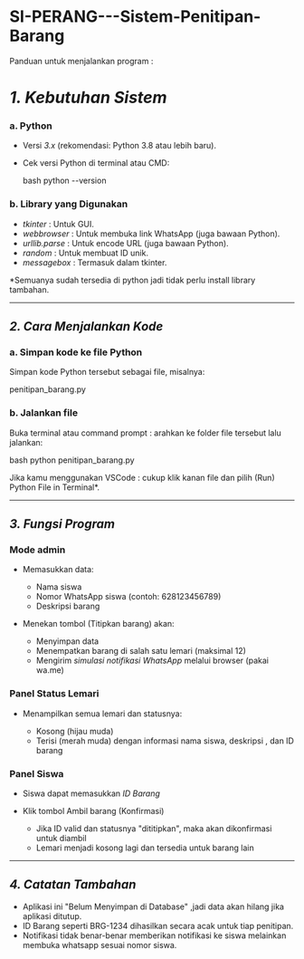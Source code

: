 # SI-PERANG---Sistem-Penitipan-Barang
Panduan untuk menjalankan program :

# *1. Kebutuhan Sistem*

###  a. Python

* Versi *3.x* (rekomendasi: Python 3.8 atau lebih baru).
* Cek versi Python di terminal atau CMD:

  bash
  python --version
  

###  b. Library yang Digunakan

* *tkinter* : Untuk GUI.
* *webbrowser* : Untuk membuka link WhatsApp (juga bawaan Python).
* *urllib.parse* : Untuk encode URL (juga bawaan Python).
* *random* : Untuk membuat ID unik.
* *messagebox* : Termasuk dalam tkinter.

 *Semuanya sudah tersedia di python jadi tidak perlu install library tambahan.

---

##  *2. Cara Menjalankan Kode*

###  a. Simpan kode ke file Python

Simpan kode Python tersebut sebagai file, misalnya:


penitipan_barang.py


###  b. Jalankan file

Buka terminal atau command prompt : arahkan ke folder file tersebut lalu jalankan:

bash
python penitipan_barang.py


Jika kamu menggunakan VSCode : cukup klik kanan file dan pilih (Run) Python File in Terminal*.

---

##  *3. Fungsi Program*

###  Mode admin

* Memasukkan data:

  * Nama siswa
  * Nomor WhatsApp siswa (contoh: 628123456789)
  * Deskripsi barang
* Menekan tombol (Titipkan barang) akan:

  * Menyimpan data
  * Menempatkan barang di salah satu lemari (maksimal 12)
  * Mengirim *simulasi notifikasi WhatsApp* melalui browser (pakai wa.me)

###  Panel Status Lemari

* Menampilkan semua lemari dan statusnya:

  * Kosong (hijau muda)
  * Terisi (merah muda) dengan informasi nama siswa, deskripsi , dan ID barang

###  Panel Siswa

* Siswa dapat memasukkan *ID Barang*
* Klik tombol Ambil barang (Konfirmasi)

  * Jika ID valid dan statusnya "dititipkan", maka akan dikonfirmasi untuk diambil
  * Lemari menjadi kosong lagi dan tersedia untuk barang lain

---

##  *4. Catatan Tambahan*

* Aplikasi ini "Belum Menyimpan di Database" ,jadi data akan hilang jika aplikasi ditutup.
* ID Barang seperti BRG-1234 dihasilkan secara acak untuk tiap penitipan.
* Notifikasi tidak benar-benar memberikan notifikasi ke siswa melainkan membuka whatsapp sesuai nomor siswa.
